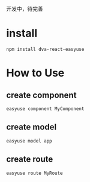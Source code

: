 开发中，待完善

# install 
```
npm install dva-react-easyuse
```
# How to Use

## create component
```
easyuse component MyComponent
```

## create model
```
easyuse model app
```

## create route
```
easyuse route MyRoute
```